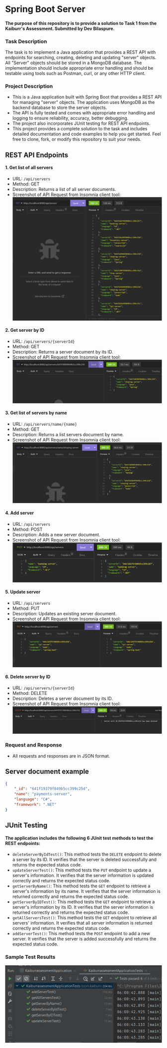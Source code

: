 # Spring Boot Server
#### The purpose of this repository is to provide a solution to Task 1 from the Kaiburr's Assessment. Submitted by Dev Bilaspure.

### Task Description
The task is to implement a Java application that provides a REST API with endpoints for searching, creating, deleting and updating "server" objects.  
All "Server" objects should be stored in a MongoDB database. The implementation should include appropriate error handling and should be testable using tools such as Postman, curl, or any other HTTP client.

### Project Description
- This is a Java application built with Spring Boot that provides a REST API for managing "server" objects. The application uses MongoDB as the backend database to store the server objects.  
- The API is fully tested and comes with appropriate error handling and logging to ensure reliability, accuracy, better debugging.  
- The project also incorporates JUnit testing for REST API endpoints.  
- This project provides a complete solution to the task and includes detailed documentation and code examples to help you get started. Feel free to clone, fork, or modify this repository to suit your needs.  

## REST API Endpoints
#### 1. Get list of all servers
- URL: `/api/servers`
- Method: GET
- Description: Returns a list of all server documents.
- Screenshot of API Request from Insomnia client tool:
![getAllServers](screenshots/getAllServer.png)

#### 2. Get server by ID
- URL: `/api/servers/{serverId}`
- Method: GET
- Description: Returns a server document by its ID.
- Screenshot of API Request from Insomnia client tool:
![getServerByID](screenshots/getServerByID.png)

#### 3. Get list of servers by name
- URL: `/api/servers/name/{name}`
- Method: GET
- Description: Returns a list servers document by name.
- Screenshot of API Request from Insomnia client tool:
  ![getServersByName](screenshots/getServerName.png)

#### 4. Add server
- URL: `/api/servers`
- Method: POST
- Description: Adds a new server document.
- Screenshot of API Request from Insomnia client tool:
  ![addANewServer](screenshots/addServer.png)

#### 5. Update server
- URL: `/api/servers`
- Method: PUT
- Description: Updates an existing server document.
- Screenshot of API Request from Insomnia client tool:
  ![updateAnExistingServer](screenshots/updateAServer.png)

#### 6. Delete server by ID
- URL: `/api/servers/{serverId}`
- Method: DELETE
- Description: Deletes a server document by its ID.
- Screenshot of API Request from Insomnia client tool:
  ![deleteAServerByID](screenshots/deleteAServer.png)

### Request and Response
- All requests and responses are in JSON format.

## Server document example

```json
{
	"_id": "641f19379f849b5cc399c25d",
	"name": "payments-server",
	"language": "C#",
	"framework": ".NET"
}
```

## JUnit Testing
#### The application includes the following 6 JUnit test methods to test the REST endpoints:  

- `deleteServerByIdTest()`: This method tests the `DELETE` endpoint to delete a server by its ID. It verifies that the server is deleted successfully and returns the expected status code.  
- `updateServerTest()`:  This method tests the `PUT` endpoint to update a server's information. It verifies that the server information is updated correctly and returns the expected status code.
- `getServerByName()`: This method tests the `GET` endpoint to retrieve a server's information by its name. It verifies that the server information is returned correctly and returns the expected status code.  
- `getServerByIDTest()`: This method tests the `GET` endpoint to retrieve a server's information by its ID. It verifies that the server information is returned correctly and returns the expected status code.  
- `getAllServersTest()`: This method tests the `GET` endpoint to retrieve all servers' information. It verifies that all server information is returned correctly and returns the expected status code.  
- `addServerTest()`: This method tests the `POST` endpoint to add a new server. It verifies that the server is added successfully and returns the expected status code.  

### Sample Test Results
![junittest](screenshots/junit-testing.png)
